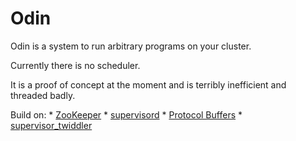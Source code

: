 # Odin
Odin is a system to run arbitrary programs on your cluster.

Currently there is no scheduler.

It is a proof of concept at the moment and is terribly inefficient and threaded
badly.

Build on:
	* [ZooKeeper](http://zookeeper.apache.org/)
	* [supervisord](http://supervisord.org)
	* [Protocol Buffers](http://code.google.com/apis/protocolbuffers)
	* [supervisor_twiddler](https://github.com/mnaberez/supervisor_twiddler)